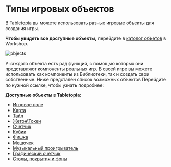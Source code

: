# Типы игровых объектов

В Tabletopia вы можете использовать разные игровые объекты для создания игры.

**Чтобы увидеть все доступные объекты,** перейдите в [католог объетов](https://tabletopia.com/workshop/objects) в Workshop.

![objects](http://help.tabletopia.com/wp-content/uploads/2015/06/objects.png)

У каждого объекта есть рад функций, с помощью которых они представляют компоненты реальных игр. В своей игре вы можете использовать как компоненты из Библиотеки, так и создать свои собственные. Ниже предстален список возможных объектов Перейдите по нужной ссылке, чтобы узнать подробнее:

**Доступные объекты в Tabletopia:**

* [Игровое поле](game-board.md)
* [Карта](card.md)
* [Тайл](tile.md)
* [Жетон\Токен](token.md)
* [Счетчик](counter.md)
* [Кубик](http://help.tabletopia.com/knowledge-base/die/)
* [Фишка](http://help.tabletopia.com/knowledge-base/game-piece/)
* [Мешочек](http://help.tabletopia.com/knowledge-base/bag/)
* [Музыкальный проигрыватель](http://help.tabletopia.com/knowledge-base/music-box/)
* [Графический счетчик](http://help.tabletopia.com/knowledge-base/picture-counter/)
* [Столы, покрытия и фоны](tables-surfaces-and-skyboxes.md)
